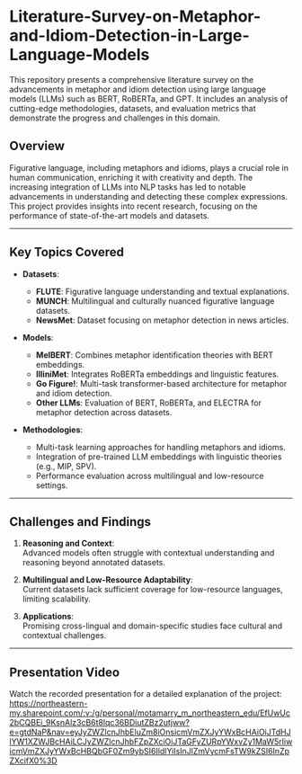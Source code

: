 # **Literature-Survey-on-Metaphor-and-Idiom-Detection-in-Large-Language-Models**  

This repository presents a comprehensive literature survey on the advancements in metaphor and idiom detection using large language models (LLMs) such as BERT, RoBERTa, and GPT. It includes an analysis of cutting-edge methodologies, datasets, and evaluation metrics that demonstrate the progress and challenges in this domain.  

## **Overview**  
Figurative language, including metaphors and idioms, plays a crucial role in human communication, enriching it with creativity and depth. The increasing integration of LLMs into NLP tasks has led to notable advancements in understanding and detecting these complex expressions. This project provides insights into recent research, focusing on the performance of state-of-the-art models and datasets.  

---

## **Key Topics Covered**  
- **Datasets**:  
  - **FLUTE**: Figurative language understanding and textual explanations.  
  - **MUNCH**: Multilingual and culturally nuanced figurative language datasets.  
  - **NewsMet**: Dataset focusing on metaphor detection in news articles.  

- **Models**:  
  - **MelBERT**: Combines metaphor identification theories with BERT embeddings.  
  - **IlliniMet**: Integrates RoBERTa embeddings and linguistic features.  
  - **Go Figure!**: Multi-task transformer-based architecture for metaphor and idiom detection.  
  - **Other LLMs**: Evaluation of BERT, RoBERTa, and ELECTRA for metaphor detection across datasets.  

- **Methodologies**:  
  - Multi-task learning approaches for handling metaphors and idioms.  
  - Integration of pre-trained LLM embeddings with linguistic theories (e.g., MIP, SPV).  
  - Performance evaluation across multilingual and low-resource settings.  

---

## **Challenges and Findings**  
1. **Reasoning and Context**:  
   Advanced models often struggle with contextual understanding and reasoning beyond annotated datasets.  

2. **Multilingual and Low-Resource Adaptability**:  
   Current datasets lack sufficient coverage for low-resource languages, limiting scalability.  

3. **Applications**:  
   Promising cross-lingual and domain-specific studies face cultural and contextual challenges.
   
---

## **Presentation Video**  
Watch the recorded presentation for a detailed explanation of the project: https://northeastern-my.sharepoint.com/:v:/g/personal/motamarry_m_northeastern_edu/EfUwUc2bCQBEi_9KsnAlz3cB6t8lqc36BDiutZBz2utjww?e=gtdNaP&nav=eyJyZWZlcnJhbEluZm8iOnsicmVmZXJyYWxBcHAiOiJTdHJlYW1XZWJBcHAiLCJyZWZlcnJhbFZpZXciOiJTaGFyZURpYWxvZy1MaW5rIiwicmVmZXJyYWxBcHBQbGF0Zm9ybSI6IldlYiIsInJlZmVycmFsTW9kZSI6InZpZXcifX0%3D
